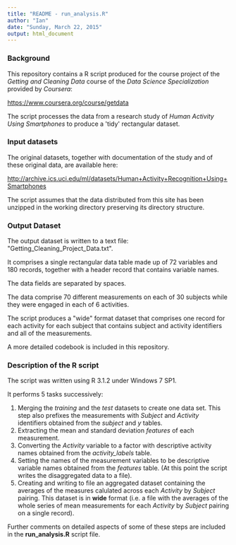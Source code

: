 ```yaml
---
title: "README - run_analysis.R"
author: "Ian"
date: "Sunday, March 22, 2015"
output: html_document
---
```


### Background

This repository contains a R script produced for the course project of the *Getting and Cleaning Data* course of the *Data Science Specialization* provided by *Coursera*:

https://www.coursera.org/course/getdata

The script processes the data from a research study of *Human Activity Using Smartphones* to produce a 'tidy' rectangular dataset. 

### Input datasets

The original datasets, together with documentation of the study and of these original data, are available here:

http://archive.ics.uci.edu/ml/datasets/Human+Activity+Recognition+Using+Smartphones

The script assumes that the data distributed from this site has been unzipped in the working directory preserving its directory structure.

### Output Dataset

The output dataset is written to a text file: "Getting_Cleaning_Project_Data.txt".

It comprises a single rectangular data table made up of 72 variables and 180 records, together with a header record that contains variable names.

The data fields are separated by spaces.

The data comprise 70 different measurements on each of 30 subjects while they were engaged in each of 6 activities.

The script produces a "wide" format dataset that comprises one record for each activity for each subject that contains subject and activity identifiers and all of the measurements.

A more detailed codebook is included in this repository.

### Description of the R script

The script was written using R 3.1.2 under Windows 7 SP1.

It performs 5 tasks successively:

1. Merging the *training* and the *test* datasets to create one data set. This step also prefixes the  measurements with *Subject* and *Activity* identifiers obtained from the *subject* and *y* tables.
2. Extracting the mean and standard deviation *features* of each measurement. 
3. Converting the *Activity* variable to a factor with descriptive activity names obtained from  the *activity_labels* table.
4. Setting the names of the measurement variables to be descriptive variable names obtained from the *features* table. (At this point the script writes the disaggregated data to a file).
5. Creating and writing to file an aggregated dataset containing the averages of the measures calulated across each *Activity* by *Subject* pairing. This dataset is in **wide** format (i.e. a file with the averages of the whole series of mean measurements for each *Activity* by *Subject* pairing on a single record).

Further comments on detailed aspects of some of these steps are included in the **run_analysis.R** script file.
